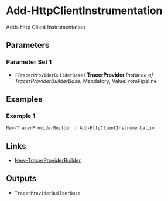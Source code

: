 # Add-HttpClientInstrumentation

Adds Http Client Instrumentation

## Parameters

### Parameter Set 1

- `[TracerProviderBuilderBase]` **TracerProvider** _Instance of TracerProviderBuilderBase._ Mandatory, ValueFromPipeline

## Examples

### Example 1



```powershell
New-TracerProviderBuilder | Add-HttpClientInstrumentation
```

## Links

- [New-TracerProviderBuilder](New-TracerProviderBuilder.md)

## Outputs

- `TracerProviderBuilderBase`
